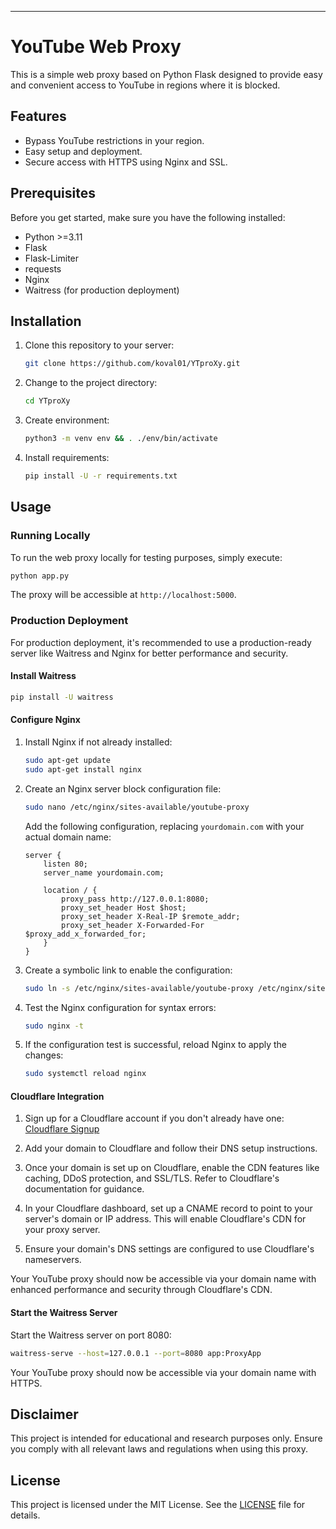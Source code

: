 ---

# YouTube Web Proxy

This is a simple web proxy based on Python Flask designed to provide easy and convenient access to YouTube in regions where it is blocked.

## Features

- Bypass YouTube restrictions in your region.
- Easy setup and deployment.
- Secure access with HTTPS using Nginx and SSL.

## Prerequisites

Before you get started, make sure you have the following installed:

- Python >=3.11
- Flask
- Flask-Limiter
- requests
- Nginx
- Waitress (for production deployment)

## Installation

1. Clone this repository to your server:

   ```bash
   git clone https://github.com/koval01/YTproXy.git
   ```

2. Change to the project directory:

   ```bash
   cd YTproXy
   ```

3. Create environment:

   ```bash
   python3 -m venv env && . ./env/bin/activate
   ```

4. Install requirements:

   ```bash
   pip install -U -r requirements.txt
   ```

## Usage

### Running Locally

To run the web proxy locally for testing purposes, simply execute:

```bash
python app.py
```

The proxy will be accessible at `http://localhost:5000`.

### Production Deployment

For production deployment, it's recommended to use a production-ready server like Waitress and Nginx for better performance and security.

#### Install Waitress

```bash
pip install -U waitress
```

#### Configure Nginx

1. Install Nginx if not already installed:

   ```bash
   sudo apt-get update
   sudo apt-get install nginx
   ```

2. Create an Nginx server block configuration file:

   ```bash
   sudo nano /etc/nginx/sites-available/youtube-proxy
   ```

   Add the following configuration, replacing `yourdomain.com` with your actual domain name:

   ```nginx
   server {
       listen 80;
       server_name yourdomain.com;

       location / {
           proxy_pass http://127.0.0.1:8080;
           proxy_set_header Host $host;
           proxy_set_header X-Real-IP $remote_addr;
           proxy_set_header X-Forwarded-For $proxy_add_x_forwarded_for;
       }
   }
   ```

3. Create a symbolic link to enable the configuration:

   ```bash
   sudo ln -s /etc/nginx/sites-available/youtube-proxy /etc/nginx/sites-enabled/
   ```

4. Test the Nginx configuration for syntax errors:

   ```bash
   sudo nginx -t
   ```

5. If the configuration test is successful, reload Nginx to apply the changes:

   ```bash
   sudo systemctl reload nginx
   ```

#### Cloudflare Integration

1. Sign up for a Cloudflare account if you don't already have one: [Cloudflare Signup](https://www.cloudflare.com/)

2. Add your domain to Cloudflare and follow their DNS setup instructions.

3. Once your domain is set up on Cloudflare, enable the CDN features like caching, DDoS protection, and SSL/TLS. Refer to Cloudflare's documentation for guidance.

4. In your Cloudflare dashboard, set up a CNAME record to point to your server's domain or IP address. This will enable Cloudflare's CDN for your proxy server.

5. Ensure your domain's DNS settings are configured to use Cloudflare's nameservers.

Your YouTube proxy should now be accessible via your domain name with enhanced performance and security through Cloudflare's CDN.

#### Start the Waitress Server

Start the Waitress server on port 8080:

```bash
waitress-serve --host=127.0.0.1 --port=8080 app:ProxyApp
```

Your YouTube proxy should now be accessible via your domain name with HTTPS.

## Disclaimer

This project is intended for educational and research purposes only. Ensure you comply with all relevant laws and regulations when using this proxy.

## License

This project is licensed under the MIT License. See the [LICENSE](LICENSE) file for details.
